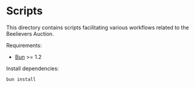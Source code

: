 # Scripts

This directory contains scripts facilitating various workflows related to the Beelievers Auction.

Requirements:

- [Bun](https://bun.com/) >= 1.2

Install dependencies:

```sh
bun install
```
